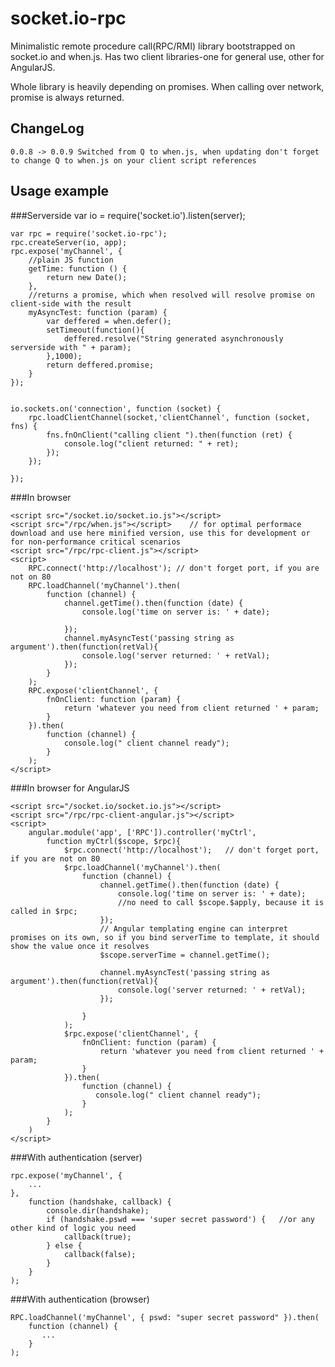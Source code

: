 # socket.io-rpc

Minimalistic remote procedure call(RPC/RMI) library bootstrapped on socket.io and when.js. Has two client libraries-one for general use, other for AngularJS.

Whole library is heavily depending on promises. When calling over network, promise is always returned.


## ChangeLog
    0.0.8 -> 0.0.9 Switched from Q to when.js, when updating don't forget to change Q to when.js on your client script references


## Usage example


###Serverside
    var io = require('socket.io').listen(server);

    var rpc = require('socket.io-rpc');
    rpc.createServer(io, app);
    rpc.expose('myChannel', {
        //plain JS function
        getTime: function () {
            return new Date();
        },
        //returns a promise, which when resolved will resolve promise on client-side with the result
        myAsyncTest: function (param) {
            var deffered = when.defer();
            setTimeout(function(){
                deffered.resolve("String generated asynchronously serverside with " + param);
            },1000);
            return deffered.promise;
        }
    });


    io.sockets.on('connection', function (socket) {
        rpc.loadClientChannel(socket,'clientChannel', function (socket, fns) {
            fns.fnOnClient("calling client ").then(function (ret) {
                console.log("client returned: " + ret);
            });
        });

    });


###In browser

    <script src="/socket.io/socket.io.js"></script>
    <script src="/rpc/when.js"></script>    // for optimal performace download and use here minified version, use this for development or for non-performance critical scenarios
    <script src="/rpc/rpc-client.js"></script>
    <script>
        RPC.connect('http://localhost'); // don't forget port, if you are not on 80
        RPC.loadChannel('myChannel').then(
            function (channel) {
                channel.getTime().then(function (date) {
                    console.log('time on server is: ' + date);

                });
                channel.myAsyncTest('passing string as argument').then(function(retVal){
                    console.log('server returned: ' + retVal);
                });
            }
        );
        RPC.expose('clientChannel', {
            fnOnClient: function (param) {
                return 'whatever you need from client returned ' + param;
            }
        }).then(
            function (channel) {
                console.log(" client channel ready");
            }
        );
    </script>


###In browser for AngularJS

    <script src="/socket.io/socket.io.js"></script>
    <script src="/rpc/rpc-client-angular.js"></script>
    <script>
        angular.module('app', ['RPC']).controller('myCtrl', 
            function myCtrl($scope, $rpc){
                $rpc.connect('http://localhost');   // don't forget port, if you are not on 80
                $rpc.loadChannel('myChannel').then(
                    function (channel) {
                        channel.getTime().then(function (date) {
                            console.log('time on server is: ' + date);
                            //no need to call $scope.$apply, because it is called in $rpc;
                        });
                        // Angular templating engine can interpret promises on its own, so if you bind serverTime to template, it should show the value once it resolves
                        $scope.serverTime = channel.getTime();
                        
                        channel.myAsyncTest('passing string as argument').then(function(retVal){
                            console.log('server returned: ' + retVal);
                        });
                        
                    }
                );
                $rpc.expose('clientChannel', {
                    fnOnClient: function (param) {
                        return 'whatever you need from client returned ' + param;
                    }
                }).then(
                    function (channel) {
                       console.log(" client channel ready");
                    }
                );
            }
        )
    </script>


###With authentication (server)

    rpc.expose('myChannel', {
        ...
    },
        function (handshake, callback) {
            console.dir(handshake);
            if (handshake.pswd === 'super secret password') {   //or any other kind of logic you need
                callback(true);
            } else {
                callback(false);
            }
        }
    );


###With authentication (browser)

    RPC.loadChannel('myChannel', { pswd: "super secret password" }).then(
        function (channel) {
           ...
        }
    );


